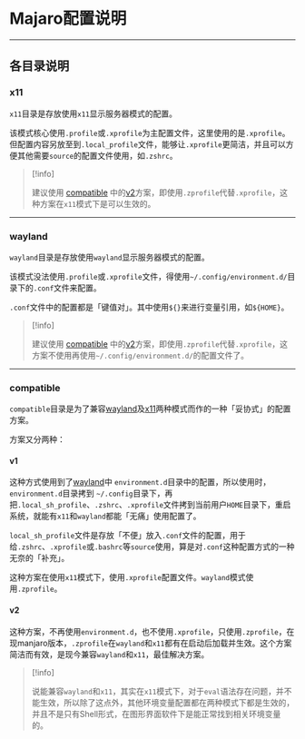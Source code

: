 
# Majaro配置说明

---

## 各目录说明

### x11

`x11`目录是存放使用`x11`显示服务器模式的配置。

该模式核心使用`.profile`或`.xprofile`为主配置文件，这里使用的是`.xprofile`。但配置内容另放至到`.local_profile`文件，能够让`.xprofile`更简洁，并且可以方便其他需要`source`的配置文件使用，如`.zshrc`。


> [!info]
>
> 建议使用 [compatible](#compatible) 中的[v2](#v2)方案，即使用`.zprofile`代替`.xprofile`，这种方案在`x11`模式下是可以生效的。

---

### wayland

`wayland`目录是存放使用`wayland`显示服务器模式的配置。

该模式没法使用`.profile`或`.xprofile`文件，得使用`~/.config/environment.d/`目录下的`.conf`文件来配置。

`.conf`文件中的配置都是「键值对」。其中使用`${}`来进行变量引用，如`${HOME}`。

> [!info]
>
> 建议使用 [compatible](#compatible) 中的[v2](#v2)方案，即使用`.zprofile`代替`.xprofile`，这方案不使用再使用`~/.config/environment.d/`的配置文件了。


---

### compatible

`compatible`目录是为了兼容[wayland](#wayland)及[x11](#x11)两种模式而作的一种「妥协式」的配置方案。


方案又分两种：

#### v1

这种方式使用到了[wayland](#wayland)中 `environment.d`目录中的配置，所以使用时，`environment.d`目录拷到 `~/.config`目录下，再把`.local_sh_profile`、`.zshrc`、`.xprofile`文件拷到当前用户`HOME`目录下，重启系统，就能有`x11`和`wayland`都能「无痛」使用配置了。

`local_sh_profile`文件是存放「不便」放入`.conf`文件的配置，用于给`.zshrc`、`.xprofile`或`.bashrc`等`source`使用，算是对`.conf`这种配置方式的一种无奈的「补充」。 

这种方案在使用`x11`模式下，使用`.xprofile`配置文件。`wayland`模式使用`.zprofile`。

#### v2

这种方案，不再使用`environment.d`，也不使用`.xprofile`，只使用`.zprofile`，在现manjaro版本，`.zprofile`在`wayland`和`x11`都有在启动后加载并生效。这个方案简洁而有效，是现今兼容`wayland`和`x11`，最佳解决方案。

> [!info] 
> 
> 说能兼容`wayland`和`x11`，其实在`x11`模式下，对于`eval`语法存在问题，并不能生效，所以除了这点外，其他环境变量配置都在两种模式下都是生效的，并且不是只有Shell形式，在图形界面软件下是能正常找到相关环境变量的。



